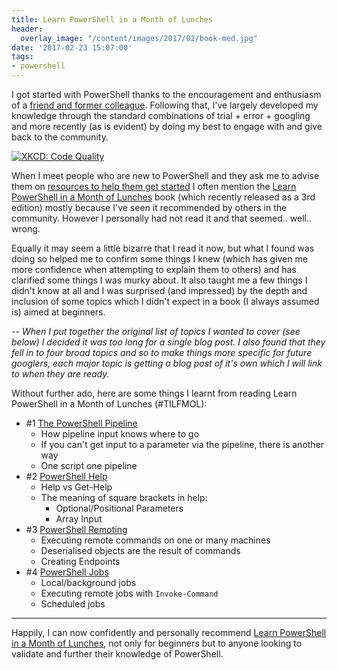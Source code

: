 ```yaml
---
title: Learn PowerShell in a Month of Lunches
header:
  overlay_image: "/content/images/2017/02/book-med.jpg"
date: '2017-02-23 15:07:00'
tags:
- powershell
---
```

I got started with PowerShell thanks to the encouragement and enthusiasm of a [friend and former colleague](http://sammart.in). Following that, I've largely developed my knowledge through the standard combinations of trial + error + googling and more recently (as is evident) by doing my best to engage with and give back to the community.

[![XKCD: Code Quality](https://imgs.xkcd.com/comics/code_quality.png)](https://xkcd.com/1513/)

When I meet people who are new to PowerShell and they ask me to advise them on [resources to help them get started](http://wragg.io/getting-started-with-powershell/) I often mention the [Learn PowerShell in a Month of Lunches](https://www.manning.com/books/learn-windows-powershell-in-a-month-of-lunches-third-edition) book (which recently released as a 3rd edition) mostly because I've seen it recommended by others in the community. However I personally had not read it and that seemed.. well.. wrong.

Equally it may seem a little bizarre that I read it now, but what I found was doing so helped me to confirm some things I knew (which has given me more confidence when attempting to explain them to others) and has clarified some things I was murky about. It also taught me a few things I didn't know at all and I was surprised (and impressed) by the depth and inclusion of some topics which I didn't expect in a book (I always assumed is) aimed at beginners.

*-- When I put together the original list of topics I wanted to cover (see below)  I decided it was too long for a single blog post. I also found that they fell in to four broad topics and so to make things more specific for future googlers, each major topic is getting a blog post of it's own which I will link to when they are ready.*

Without further ado, here are some things I learnt from reading Learn PowerShell in a Month of Lunches (#TILFMOL):

- #1 [The PowerShell Pipeline](http://wragg.io/tilfmol1-the-powershell-pipeline/)
  - How pipeline input knows where to go
  - If you can't get input to a parameter via the pipeline, there is another way
  - One script one pipeline
- #2 [PowerShell Help](http://wragg.io/tilfmol-2-powershell-help/)
  - Help vs Get-Help
  - The meaning of square brackets in help:
     - Optional/Positional Parameters
     - Array Input
- #3 [PowerShell Remoting](http://wragg.io/tilfmol-3-powershell-remoting/)
  - Executing remote commands on one or many machines
  - Deserialised objects are the result of commands
  - Creating Endpoints
- #4 [PowerShell Jobs](http://wragg.io/tilfmol-4-powershell-jobs/)
  - Local/background jobs
  - Executing remote jobs with `Invoke-Command`
  - Scheduled jobs

---
Happily, I can now confidently and personally recommend [Learn PowerShell in a Month of Lunches](https://www.manning.com/books/learn-windows-powershell-in-a-month-of-lunches-third-edition), not only for beginners but to anyone looking to validate and further their knowledge of PowerShell.